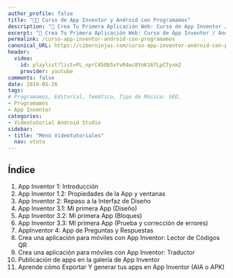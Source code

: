 ```yaml
---
author_profile: false
title: "👨‍🏫 Curso de App Inventor y Android con Programamos"
description: "📲 Crea Tu Primera Aplicación Web: Curso de App Inventor / Android con Programamos"
excerpt: "📲 Crea Tu Primera Aplicación Web: Curso de App Inventor / Android con Programamos"
permalink: /curso-app-inventor-android-con-programamos
canonical_URL: https://ciberninjas.com/curso-app-inventor-android-con-programamos
header:
  video:
    id: playlist?list=PL_nprC45Ob5vYvR4wc8YoK16fLpCTyxm2
    provider: youtube
comments: false
date: 2019-05-26
tags:
# Programamos, Editorial, Temática, Tipo de Música: SEO, 
- Programamos
- App Inventor
categories:
- Videotutorial Android Studio
sidebar:
- title: "Menú Videotutoriales"
  nav: vtuto
---
```


## &Iacute;ndice

1. App Inventor 1: Introducci&oacute;n
2. App Inventor 1.2: Propiedades de la App y ventanas
3. App Inventor 2: Repaso a la Interfaz de Dise&ntilde;o
4. App Inventor 3.1: Mi primera App (Dise&ntilde;o)
5. App Inventor 3.2: Mi primera App (Bloques)
6. App Inventor 3.3: Mi primera App (Prueba y correcci&oacute;n de errores)
7. AppInventor 4: App de Preguntas y Respuestas
8. Crea una aplicaci&oacute;n para m&oacute;viles con App Inventor: Lector de C&oacute;digos QR
9. Crea una aplicaci&oacute;n para m&oacute;viles con App Inventor: Traductor
10. Publicaci&oacute;n de apps en la galer&iacute;a de App Inventor
11. Aprende c&oacute;mo Exportar Y generar tus apps en App Inventor (AIA o APK)